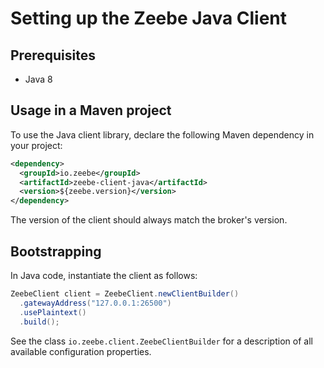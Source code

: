 # Setting up the Zeebe Java Client

## Prerequisites

* Java 8

## Usage in a Maven project

To use the Java client library, declare the following Maven dependency in your project:

```xml
<dependency>
  <groupId>io.zeebe</groupId>
  <artifactId>zeebe-client-java</artifactId>
  <version>${zeebe.version}</version>
</dependency>
```

The version of the client should always match the broker's version.


## Bootstrapping

In Java code, instantiate the client as follows:

```java
ZeebeClient client = ZeebeClient.newClientBuilder()
  .gatewayAddress("127.0.0.1:26500")
  .usePlaintext()
  .build();
```

See the class `io.zeebe.client.ZeebeClientBuilder` for a description of all available configuration properties.
